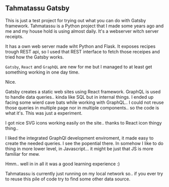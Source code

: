 ## Tahmatassu Gatsby

This is just a test project for trying out what you can do with Gatsby framework. Tahmatassu is a Python project that I made some years ago and me and my house hold is using almost daily. It's a webserver witch server receipts. 

It has a own web server made wiht Python and Flask. It exposes recipes trough REST api, so I used that REST interface to fetch those receipes and tried how the Gatsby works.

`Gatsby`, `React` and `GraphQL` are new for me but I managed to at least get something working in one day time. 

Nice.

Gatsby creates a static web sites using React framework. GraphQL is used to handle data queries.. kinda like SQL but in internal things. I ended up facing some wierd cave bats while working with GraphQL.. I could not reuse those queries in multiple page nor in multiple components.. so the code is what it's. This was just a experiment.

I got nice SVG icons working easily on the site.. thanks to React icon thingy thing..

I liked the integrated GraphQl development enviroment, it made easy to create the needed queries. I see the popential there. In somehow I like to do thing in more lower level, in Javascript... it might be just that JS is more familiar for mew.

Hmm.. well in in all it was a good learning experience :)

Tahmatassu is currently just running on my local network so.. if you ever try to reuse this pile of code try to find some other data source.
 
